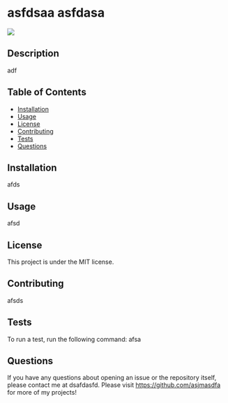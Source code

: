 # asfdsaa asfdasa

  <a href='https://opensource.org/licenses/MIT'><img src='https://img.shields.io/badge/License-MIT-yellow.svg'></a>

## Description
adf

## Table of Contents
* [Installation](#installation)
* [Usage](#usage)
* [License](#license)
* [Contributing](#contributing)
* [Tests](#tests)
* [Questions](#questions)

## Installation
afds

## Usage
afsd

## License 
This project is under the MIT license. 

## Contributing
afsds

## Tests

To run a test, run the following command: afsa

## Questions

If you have any questions about opening an issue or the repository itself, please contact me at dsafdasfd.  Please visit https://github.com/asjmasdfa for more of my projects!


